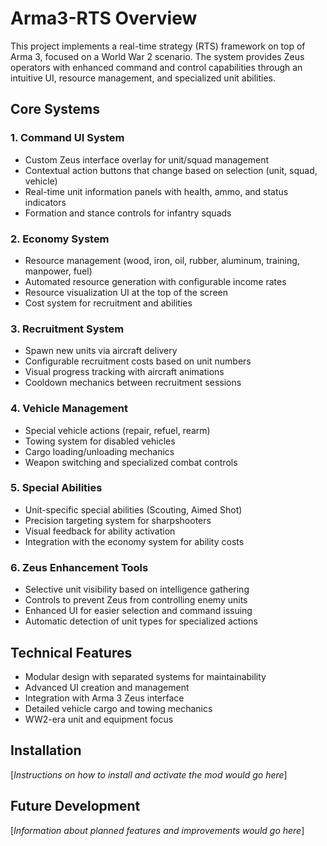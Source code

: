 
# Arma3-RTS Overview

This project implements a real-time strategy (RTS) framework on top of Arma 3, focused on a World War 2 scenario. The system provides Zeus operators with enhanced command and control capabilities through an intuitive UI, resource management, and specialized unit abilities.

## Core Systems

### 1. Command UI System
- Custom Zeus interface overlay for unit/squad management
- Contextual action buttons that change based on selection (unit, squad, vehicle)
- Real-time unit information panels with health, ammo, and status indicators
- Formation and stance controls for infantry squads

### 2. Economy System
- Resource management (wood, iron, oil, rubber, aluminum, training, manpower, fuel)
- Automated resource generation with configurable income rates
- Resource visualization UI at the top of the screen
- Cost system for recruitment and abilities

### 3. Recruitment System
- Spawn new units via aircraft delivery
- Configurable recruitment costs based on unit numbers
- Visual progress tracking with aircraft animations
- Cooldown mechanics between recruitment sessions

### 4. Vehicle Management
- Special vehicle actions (repair, refuel, rearm)
- Towing system for disabled vehicles
- Cargo loading/unloading mechanics
- Weapon switching and specialized combat controls

### 5. Special Abilities
- Unit-specific special abilities (Scouting, Aimed Shot)
- Precision targeting system for sharpshooters
- Visual feedback for ability activation
- Integration with the economy system for ability costs

### 6. Zeus Enhancement Tools
- Selective unit visibility based on intelligence gathering
- Controls to prevent Zeus from controlling enemy units
- Enhanced UI for easier selection and command issuing
- Automatic detection of unit types for specialized actions

## Technical Features

- Modular design with separated systems for maintainability
- Advanced UI creation and management
- Integration with Arma 3 Zeus interface
- Detailed vehicle cargo and towing mechanics
- WW2-era unit and equipment focus

## Installation

[*Instructions on how to install and activate the mod would go here*]

## Future Development

[*Information about planned features and improvements would go here*]
